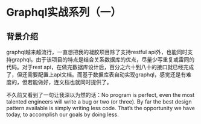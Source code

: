 # Graphql实战系列（一）

## 背景介绍
  graphql越来越流行，一直想把我的凝胶项目除了支持restful api外，也能同时支持graphql。由于该项目的特点是结合关系数据库的优点，尽量少写重复或雷同的代码。对于rest api，在做完数据库设计后，百分之六十到八十的接口就已经完成了，但还需要配置上api文档。而基于数据库表自动实现graphql，感觉还是有难度的，但若能做好，连文档也就同时提供了。  
    
  不久前又看到了一句让我深以为然的话：No program is perfect, even the most talented engineers will write a bug or two (or three). By far the best design pattern available is simply writing less code. That’s the opportunity we have today, to accomplish our goals by doing less.
